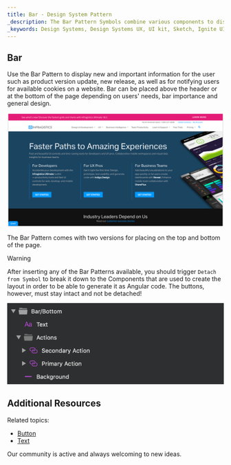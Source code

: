 ```yaml
---
title: Bar - Design System Pattern
_description: The Bar Pattern Symbols combine various components to display important or new information in the top or bottom of the page.
_keywords: Design Systems, Design Systems UX, UI kit, Sketch, Ignite UI for Angular, Sketch to Angular, Angular, Angular Design System, Export code from Sketch, Design Kits for Angular, Sketch HTML, Sketch to HTML, Sketch UI kits
---
```


## Bar

Use the Bar Pattern to display new and important information for the user such as product version update, new release, as well as for notifying users for available cookies on a website. Bar can be placed above the header or at the bottom of the page depending on users' needs, bar importance and general design.

<img class="responsive-img" src="../images/bar.png" srcset="../images/bar@2x.png 2x" />

The Bar Pattern comes with two versions for placing on the top and bottom of the page.


> [!WARNING]
> After inserting any of the Bar Patterns available, you should trigger `Detach from Symbol` to break it down to the Components that are used to create the layout in order to be able to generate it as Angular code. The buttons, however, must stay intact and not be detached!

<img class="responsive-img" src="../images/bar_detach.png" />

## Additional Resources

Related topics:

- [Button](../components/button.md)
- [Text](../components/text.md)
  <div class="divider--half"></div>

Our community is active and always welcoming to new ideas.


